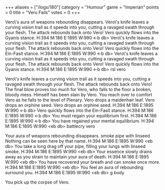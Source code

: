 +++
aliases = ["/logs/180"]
category = "Humour"
game = "Imperian"
points = 0
title = "Vero Fails"
votes = 0
+++

Vero\\\'s aura of weapons rebounding disappears.
Vero\\\'s knife leaves a curving vision trail as it speeds into you, cutting a 
ravaged swath through your flesh.
The attack rebounds back onto Vero!
Vero quickly flows into the Gyanis stance.
H:394 M:186 E:1895 W:990 &lt;-b db&gt; 
Vero\\\'s knife leaves a curving vision trail as it speeds into you, cutting a 
ravaged swath through your flesh.
The attack rebounds back onto Vero!
Vero quickly flows into the Ein-Fasit stance.
H:394 M:186 E:1895 W:990 &lt;-b db&gt; 
Vero\\\'s knife leaves a curving vision trail as it speeds into you, cutting a 
ravaged swath through your flesh.
The attack rebounds back onto Vero!
Vero quickly flows into the Gyanis stance.
H:394 M:186 E:1895 W:990 &lt;-b db&gt; rsl vero

Vero\\\'s knife leaves a curving vision trail as it speeds into you, cutting a 
ravaged swath through your flesh.
The attack rebounds back onto Vero!
The final blow proves too much for Vero, who falls to the floor a broken, 
bloody mess.
Himself has been slain by Vero.
You reach over to comfort Vero as he falls to the level of Plenary.
Vero drops a maidenhair leaf.
Vero drops an orphine seed.
Vero drops an orphine seed.
H:394 M:186 E:1895 W:990 &lt;-b db&gt; 
Vero quickly flows into the Ein-Fasit stance.
H:394 M:186 E:1895 W:990 &lt;-b db&gt; 
You must regain your equilibrium first.
H:394 M:186 E:1895 W:990 &lt;-b db&gt; 
You have regained your mental equilibrium.
H:394 M:186 E:1895 W:990 &lt;eb db&gt; battlecry vero

Your aura of weapons rebounding disappears.
smoke pipe with linseed
Nothing can be seen here by that name.
H:394 M:186 E:1895 W:990 &lt;eb db&gt; 
You take a long drag off your pipe, filling your lungs with linseed smoke.
H:394 M:186 E:1895 W:990 &lt;eb db&gt; 
Your essence slowly drains away as you strain to maintain your aura of death.
H:394 M:186 E:1895 W:990 &lt;eb db&gt; 
You have recovered your breath and can smoke once more.
H:394 M:186 E:1895 W:990 &lt;eb db&gt; 
You feel an aura of rebounding surround you.
H:394 M:186 E:1895 W:990 &lt;eb db&gt; g body

You pick up the corpse of Vero.